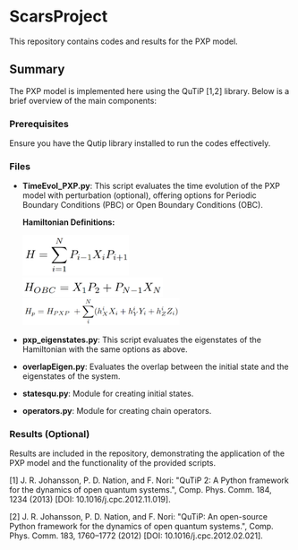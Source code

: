 # ScarsProject

This repository contains codes and results for the PXP model.

## Summary

The PXP model is implemented here using the QuTiP [1,2] library. Below is a brief overview of the main components:

### Prerequisites

Ensure you have the Qutip library installed to run the codes effectively.

### Files

- **TimeEvol_PXP.py**: This script evaluates the time evolution of the PXP model with perturbation (optional), offering options for Periodic Boundary Conditions (PBC) or Open Boundary Conditions (OBC).
  
  **Hamiltonian Definitions:**
  
  
  <img src= 'images/pxp.png' width='190'>
  <br>
  <img src= 'images/obc.png' width='250'>
  <br>

  <img src= 'images/perturb.png' width='280'>
 

- **pxp_eigenstates.py**: This script evaluates the eigenstates of the Hamiltonian with the same options as above.

- **overlapEigen.py**: Evaluates the overlap between the initial state and the eigenstates of the system.

- **statesqu.py**: Module for creating initial states.

- **operators.py**: Module for creating chain operators.

### Results (Optional)

Results are included in the repository, demonstrating the application of the PXP model and the functionality of the provided scripts.



[1] J. R. Johansson, P. D. Nation, and F. Nori: "QuTiP 2: A Python framework for the dynamics of open quantum systems.", Comp. Phys. Comm. 184, 1234 (2013) [DOI: 10.1016/j.cpc.2012.11.019].

[2] J. R. Johansson, P. D. Nation, and F. Nori: "QuTiP: An open-source Python framework for the dynamics of open quantum systems.", Comp. Phys. Comm. 183, 1760–1772 (2012) [DOI: 10.1016/j.cpc.2012.02.021].

